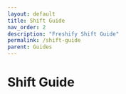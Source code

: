```yaml
---
layout: default
title: Shift Guide
nav_order: 2
description: "Freshify Shift Guide"
permalink: /shift-guide
parent: Guides
---
```


# Shift Guide
